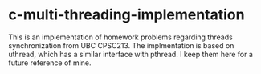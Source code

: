# c-multi-threading-implementation
This is an implementation of homework problems regarding threads synchronization from UBC CPSC213. The implmentation is based on uthread, which has a similar interface with pthread. I keep them here for a future reference of mine.
